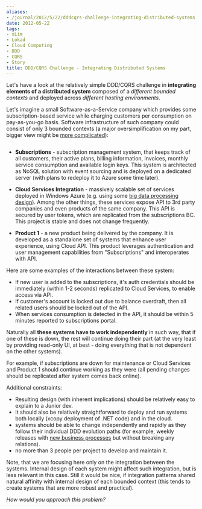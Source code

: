 ```yaml
---
aliases:
- /journal/2012/5/22/dddcqrs-challenge-integrating-distributed-systems.html/index.html
date: 2012-05-22
tags:
- xLim
- Lokad
- Cloud Computing
- DDD
- CQRS
- Story
title: DDD/CQRS Challenge - Integrating Distributed Systems
---
```

<p>Let's have a look at the relatively simple DDD/CQRS challenge in <strong>integrating elements of a distributed system</strong> composed of a <em>different bounded contexts</em> and deployed across <em>different hosting environments</em>.</p>

<p>Let's imagine a small Software-as-a-Service company which provides some subscription-based service while charging customers per consumption on pay-as-you-go basis. Software infrastructure of such company could consist of only 3 bounded contexts (a major oversimplification on my part, bigger view might be <a href="http://abdullin.com/journal/2012/4/7/birds-eye-view-of-a-distributed-system-context-map.html">more complicated</a>):</p>

<p><span class="full-image-block ssNonEditable"><span><img src="/storage/uploads/2012/05/2012-05-22_100843.jpg?__SQUARESPACE_CACHEVERSION=1337674187688" alt=""/></span></span></p>

<ul>
<li><p><strong>Subscriptions</strong> - subscription management system, that keeps track of all customers, their active plans, billing information, invoices, monthly service consumption and available login keys. This system is architected as NoSQL solution with event sourcing and is deployed on a dedicated server (with plans to redeploy it to Azure some time later).</p></li>
<li><p><strong>Cloud Services Integration</strong> - massively scalable set of services deployed in Windows Azure (e.g. using some <a href="http://abdullin.com/journal/2012/5/2/processing-big-data-in-cloud-a-la-lokad.html">big data processing design</a>). Among the other things, these services expose API to 3rd party companies and even products of the same company. This API is secured by user tokens, which are replicated from the subscriptions BC. This project is stable and does not change frequently.</p></li>
<li><p><strong>Product 1</strong> - a new product being delivered by the company. It is developed as a standalone set of systems that enhance user experience, using Cloud API. This product leverages authentication and user management capabilities from "Subscriptions" and interoperates with API.</p></li>
</ul>

<p>Here are some examples of the interactions between these system:</p>

<ul>
<li>If new user is added to the subscriptions, it's auth credentials should be immediately (within 1-2 seconds) replicated to Cloud Services, to enable access via API.</li>
<li>If customer's account is locked out due to balance overdraft, then all related users should be locked out of the API.</li>
<li>When services consumption is detected in the API, it should be within 5 minutes reported to subscriptions portal.</li>
</ul>

<p>Naturally all <strong>these systems have to work independently</strong> in such way, that if one of these is down, the rest will continue doing their part (at the very least by providing read-only UI, at best - doing everything that is not dependent on the other systems). </p>

<p>For example, if subscriptions are down for maintenance or Cloud Services and Product 1 should continue working as they were (all pending changes should be replicated after system comes back online).</p>

<p>Additional constraints:</p>

<ul>
<li>Resulting design (with inherent implications) should be relatively easy to explain to a Junior dev.</li>
<li>It should also be relatively straightforward to deploy and run systems both locally (xcopy deployment of .NET code) and in the cloud.</li>
<li>systems should be able to change independently and rapidly as they follow their individual DDD evolution paths (for example, weekly releases with <a href="http://abdullin.com/journal/2012/4/21/ddd-evolving-business-processes-a-la-lokad.html">new business processes</a> but without breaking any relations).</li>
<li>no more than 3 people per project to develop and maintain it.</li>
</ul>

<p>Note, that we are focusing here only on the integration between the systems. Internal design of each system might affect such integration, but is less relevant in this case. Still it would be nice, if integration patterns shared natural affinity with internal design of each bounded context (this tends to create systems that are more robust and practical).</p>

<p><em>How would you approach this problem?</em></p>

